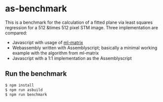 # as-benchmark

This is a benchmark for the calculation of a fitted plane via least squares regression for a 512 &times 512 pixel STM image.
Three implementation are compared:

- Javascript with usage of [ml-matrix](https://github.com/mljs/matrix)
- Webassembly written with Assemblyscript; basically a minimal working example with the algorithm from ml-matrix
- Javascript with a 1:1 implementation as the Assemblyscript

 
## Run the benchmark

```bash
$ npm install
$ npm run asbuild
$ npm run benchmark
```
